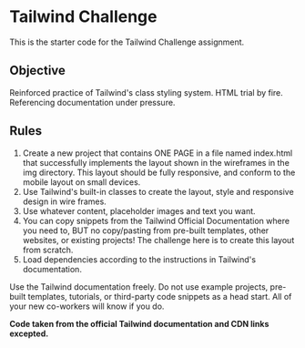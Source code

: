 # Tailwind Challenge
This is the starter code for the Tailwind Challenge assignment.

## Objective
Reinforced practice of Tailwind's class styling system. HTML trial by fire. Referencing documentation under pressure.

## Rules
1. Create a new project that contains ONE PAGE in a file named index.html that successfully implements the layout shown in the wireframes in the img directory. This layout should be fully responsive, and conform to the mobile layout on small devices.
2. Use Tailwind's built-in classes to create the layout, style and responsive design in wire frames.
3. Use whatever content, placeholder images and text you want.
4. You can copy snippets from the Tailwind Official Documentation where you need to, BUT no copy/pasting from pre-built templates, other websites, or existing projects! The challenge here is to create this layout from scratch.
5. Load dependencies according to the instructions in Tailwind's documentation.

Use the Tailwind documentation freely. Do not use example projects, pre-built templates, tutorials, or third-party code snippets as a head start. All of your new co-workers will know if you do.

**Code taken from the official Tailwind documentation and CDN links excepted.**
